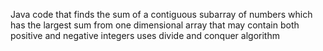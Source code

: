 Java code that finds the sum of a contiguous subarray of numbers which has the largest sum from one dimensional array that may contain both positive and negative integers
uses divide and conquer algorithm
